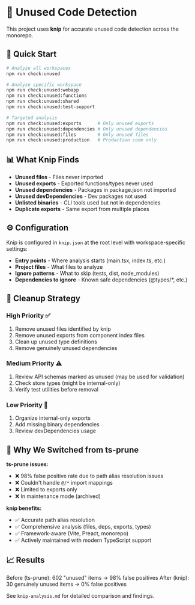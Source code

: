 # 🧹 Unused Code Detection

This project uses **knip** for accurate unused code detection across the monorepo.

## 🚀 Quick Start

```bash
# Analyze all workspaces
npm run check:unused

# Analyze specific workspace
npm run check:unused:webapp
npm run check:unused:functions
npm run check:unused:shared
npm run check:unused:test-support

# Targeted analysis
npm run check:unused:exports      # Only unused exports
npm run check:unused:dependencies # Only unused dependencies
npm run check:unused:files        # Only unused files
npm run check:unused:production   # Production code only
```

## 📊 What Knip Finds

- **Unused files** - Files never imported
- **Unused exports** - Exported functions/types never used
- **Unused dependencies** - Packages in package.json not imported
- **Unused devDependencies** - Dev packages not used
- **Unlisted binaries** - CLI tools used but not in dependencies
- **Duplicate exports** - Same export from multiple places

## ⚙️ Configuration

Knip is configured in `knip.json` at the root level with workspace-specific settings:

- **Entry points** - Where analysis starts (main.tsx, index.ts, etc.)
- **Project files** - What files to analyze
- **Ignore patterns** - What to skip (tests, dist, node_modules)
- **Dependencies to ignore** - Known safe dependencies (@types/*, etc.)

## 🎯 Cleanup Strategy

### High Priority ✅
1. Remove unused files identified by knip
2. Remove unused exports from component index files
3. Clean up unused type definitions
4. Remove genuinely unused dependencies

### Medium Priority ⚠️
1. Review API schemas marked as unused (may be used for validation)
2. Check store types (might be internal-only)
3. Verify test utilities before removal

### Low Priority 📝
1. Organize internal-only exports
2. Add missing binary dependencies
3. Review devDependencies usage

## 🔧 Why We Switched from ts-prune

**ts-prune issues:**
- ❌ 98% false positive rate due to path alias resolution issues
- ❌ Couldn't handle `@/*` import mappings
- ❌ Limited to exports only
- ❌ In maintenance mode (archived)

**knip benefits:**
- ✅ Accurate path alias resolution
- ✅ Comprehensive analysis (files, deps, exports, types)
- ✅ Framework-aware (Vite, Preact, monorepo)
- ✅ Actively maintained with modern TypeScript support

## 📈 Results

Before (ts-prune): 602 "unused" items → 98% false positives
After (knip): 30 genuinely unused items → 0% false positives

See `knip-analysis.md` for detailed comparison and findings.